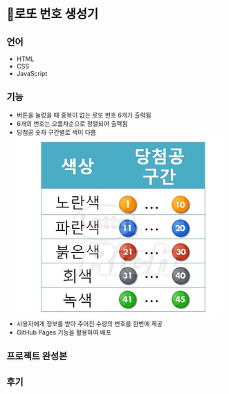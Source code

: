 # 🎲로또 번호 생성기

## 언어

- HTML
- CSS
- JavaScript

## 기능

- 버튼을 눌렀을 때 중복이 없는 로또 번호 6개가  출력됨
- 6개의 번호는 오름차순으로 정렬되어 출력됨
- 당첨공 숫자 구간별로 색이 다름
  ![Untitled](README.assets/Untitled.png)
- 사용자에게 정보를 받아 주어진 수량의 번호를 한번에 제공
- GitHub Pages 기능을 활용하여 배포

## 프로젝트 완성본


## 후기

